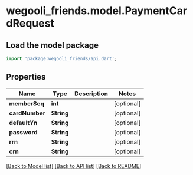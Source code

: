 # wegooli_friends.model.PaymentCardRequest

## Load the model package

```dart
import 'package:wegooli_friends/api.dart';
```

## Properties

| Name           | Type       | Description | Notes      |
| -------------- | ---------- | ----------- | ---------- |
| **memberSeq**  | **int**    |             | [optional] |
| **cardNumber** | **String** |             | [optional] |
| **defaultYn**  | **String** |             | [optional] |
| **password**   | **String** |             | [optional] |
| **rrn**        | **String** |             | [optional] |
| **crn**        | **String** |             | [optional] |

[[Back to Model list]](../README.md#documentation-for-models)
[[Back to API list]](../README.md#documentation-for-api-endpoints)
[[Back to README]](../README.md)
